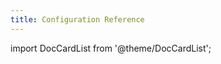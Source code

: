 ```yaml
---
title: Configuration Reference
---
```


import DocCardList from '@theme/DocCardList';

<DocCardList />


